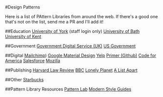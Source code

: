 #Design Patterns

Here is a list of PAttern Libraries from around the web. If there's a good one that's not on the list, send me a PR and I'll add it!

##Education
[University of York](http://www.york.ac.uk/pattern-library) (staff login only)
[University of Bath](http://people.bath.ac.uk/dsd28/pattern-library/index.php)
[University of Kent](http://unikent.github.io/sits-web/)

##Government
[Government Digital Service (UK)](https://www.gov.uk/service-manual/user-centred-design/resources/patterns/index.html)
[US Government](https://playbook.cio.gov/)

##Digital
[Mailchimp](http://ux.mailchimp.com/patterns))
[Google Material Design](http://www.google.com/design/spec/material-design/introduction.html)
[Yelp](http://www.yelp.com/styleguide)
[Primer (Github)](http://primercss.io/)
[Code for America](http://style.codeforamerica.org/)
[Salesforce](http://sfdc-styleguide.herokuapp.com/)
[Mozilla](https://www.mozilla.org/en-US/styleguide/websites/sandstone/)

##Publishing
[Harvard Law Review](http://harvardlawreview.org/style-guide/)
[BBC](http://www.bbc.co.uk/gel)
[Lonely Planet](http://rizzo.lonelyplanet.com/styleguide/design-elements/colours)
[A List Apart](http://patterns.alistapart.com/)

##Other
[Starbucks](http://www.starbucks.com/static/reference/styleguide/)

##Pattern Library Resources
[Pattern Lab](http://patternlab.io/)
[Modern Style Guides](http://mediatemple.net/blog/tips/modern-style-guides-for-web-design-and-development/)
